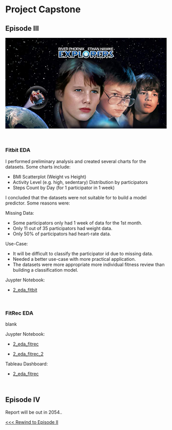 # Project Capstone

## Episode III

![Explorers](../images/part-03/explorers.jpg)

<br>

### Fitbit EDA

I performed preliminary analysis and created several charts for the datasets. Some charts include:

- BMI Scatterplot (Weight vs Height)
- Activity Level (e.g. high, sedentary) Distribution by participators
- Steps Count by Day (for 1 participator in 1 week)

I concluded that the datasets were not suitable for to build a model predictor. Some reasons were:

Missing Data:
- Some participators only had 1 week of data for the 1st month.
- Only 11 out of 35 participators had weight data.
- Only 50% of participators had heart-rate data.

Use-Case:
- It will be difficult to classify the participator id due to missing data.
- Needed a better use-case with more practical application.
- The datasets were more appropriate more individual fitness review than building a classification model. 

Juypter Notebook:

- [2_eda_fitbit](../code/fitbit/2_eda_fitbit.ipynb)

<br>

### FitRec EDA

blank

Juypter Notebook:

- [2_eda_fitrec](../code/fitrec/2_eda_fitrec.ipynb)

- [2_eda_fitrec_2](../code/fitrec/2_eda_fitrec_2.ipynb)

Tableau Dashboard:

- [2_eda_fitrec](https://public.tableau.com/profile/cheekeet#!/vizhome/2_eda_fitrec/Gender)

<br>

## Episode IV

Report will be out in 2054..

[<<< Rewind to Episode II](part-02.md)
